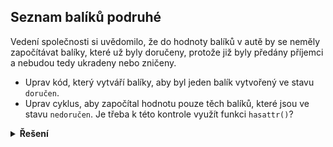 ## Seznam balíků podruhé

Vedení společnosti si uvědomilo, že do hodnoty balíků v autě by se neměly započítávat balíky, které už byly doručeny,
protože již byly předány příjemci a nebudou tedy ukradeny nebo zničeny.

- Uprav kód, který vytváří balíky, aby byl jeden balík vytvořený ve stavu `doručen`.
- Uprav cyklus, aby započítal hodnotu pouze těch balíků, které jsou ve stavu `nedoručen`. Je třeba k této kontrole
  využít funkci `hasattr()`?

<details>
<summary><b>Řešení</b></summary>

```python
for package in package_list:
    if hasattr(package, 'value') and package.state == "nedoručen":
        total_value += package.value
```

</details>
